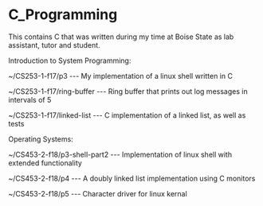 # C_Programming
This contains C that was written during my time at Boise State as lab assistant, tutor and student.

Introduction to System Programming: 

~/CS253-1-f17/p3 --- My implementation of a linux shell written in C 

~/CS253-1-f17/ring-buffer --- Ring buffer that prints out log messages in intervals of 5 

~/CS253-1-f17/linked-list --- C implementation of a linked list, as well as tests

Operating Systems:

~/CS453-2-f18/p3-shell-part2 --- Implementation of linux shell with extended functionality

~/CS453-2-f18/p4 --- A doubly linked list implementation using C monitors

~/CS453-2-f18/p5 --- Character driver for linux kernal

